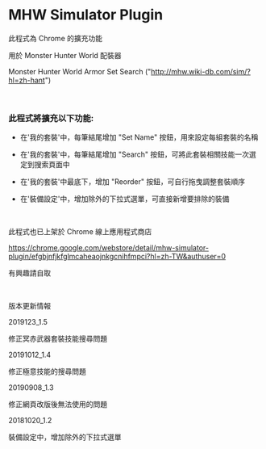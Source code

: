 # MHW Simulator Plugin

此程式為 Chrome 的擴充功能

用於 Monster Hunter World 配裝器

Monster Hunter World Armor Set Search ("http://mhw.wiki-db.com/sim/?hl=zh-hant")

<br>

### 此程式將擴充以下功能:

* 在'我的套裝'中，每筆結尾增加 "Set Name" 按鈕，用來設定每組套裝的名稱

* 在'我的套裝'中，每筆結尾增加 "Search" 按鈕，可將此套裝相關技能一次選定到搜索頁面中

* 在'我的套裝'中最底下，增加 "Reorder" 按鈕，可自行拖曳調整套裝順序

* 在'裝備設定'中，增加除外的下拉式選單，可直接新增要排除的裝備

<br>

此程式也已上架於 Chrome 線上應用程式商店

https://chrome.google.com/webstore/detail/mhw-simulator-plugin/efgbjnfjkfglmcaheaojnkgcnihfmpci?hl=zh-TW&authuser=0

有興趣請自取

<br>

版本更新情報

2019123_1.5

修正冥赤武器套裝技能搜尋問題

20191012_1.4

修正極意技能的搜尋問題

20190908_1.3

修正網頁改版後無法使用的問題

20181020_1.2

裝備設定中，增加除外的下拉式選單
